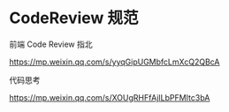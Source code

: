 # CodeReview 规范







前端 Code Review 指北

https://mp.weixin.qq.com/s/yyqGipUGMbfcLmXcQ2QBcA



代码思考

https://mp.weixin.qq.com/s/XOUgRHFfAjILbPFMItc3bA